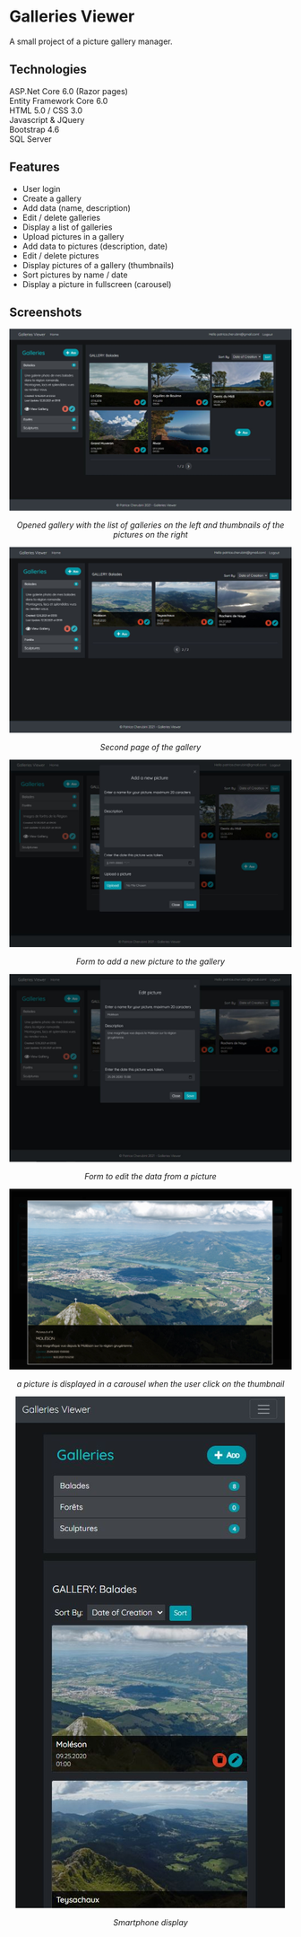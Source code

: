 # Galleries Viewer
A small project of a picture gallery manager. 

## Technologies

ASP.Net Core 6.0 (Razor pages)  
Entity Framework Core 6.0  
HTML 5.0 / CSS 3.0  
Javascript & JQuery  
Bootstrap 4.6  
SQL Server

## Features

* User login  
* Create a gallery  
* Add data (name, description)  
* Edit / delete galleries  
* Display a list of galleries  
* Upload pictures in a gallery  
* Add data to pictures (description, date)  
* Edit / delete pictures  
* Display pictures of a gallery (thumbnails)  
* Sort pictures by name / date  
* Display a picture in fullscreen (carousel)

## Screenshots

![Opened gallery](/assets/screenshots/screen1.JPG)  
<p align="center">
  <i>Opened gallery with the list of galleries on the left and thumbnails of the pictures on the right</i>
</p>     
 
![Second page of the gallery](/assets/screenshots/screen3.JPG)  
<p align="center">
  <i>Second page of the gallery</i>
</p>  
    
 ![Add a new picture](/assets/screenshots/screen2.JPG)  
<p align="center">
  <i>Form to add a new picture to the gallery</i>
</p>
 
 ![Edit picture](/assets/screenshots/screen5.jpg)  
<p align="center">
  <i>Form to edit the data from a picture</i>
</p>

 ![Display picture](/assets/screenshots/screen4.jpg)  
<p align="center">
  <i>a picture is displayed in a carousel when the user click on the thumbnail</i>
</p>  

<p align="center">
  <img src="https://raw.githubusercontent.com/PatriceCherubini/GalleriesViewer/master/assets/screenshots/screen6.JPG" alt="Phone display"> 
  <p align="center"><i>Smartphone display</i></p>
</p>  

